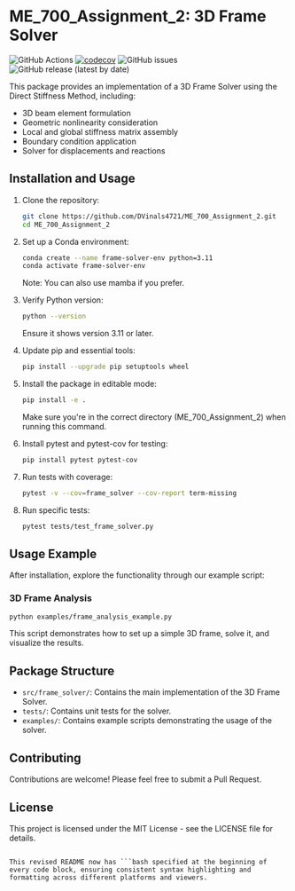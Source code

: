 
# ME_700_Assignment_2: 3D Frame Solver
![GitHub Actions](https://github.com/DVinals4721/ME_700_Assignment_2/actions/workflows/test.yml/badge.svg)
[![codecov](https://codecov.io/gh/DVinals4721/ME_700_Assignment_2/branch/main/graph/badge.svg)](https://codecov.io/gh/DVinals4721/ME_700_Assignment_2)
![GitHub issues](https://img.shields.io/github/issues/DVinals4721/ME_700_Assignment_2)
![GitHub release (latest by date)](https://img.shields.io/github/v/release/DVinals4721/ME_700_Assignment_2)

This package provides an implementation of a 3D Frame Solver using the Direct Stiffness Method, including:

- 3D beam element formulation
- Geometric nonlinearity consideration
- Local and global stiffness matrix assembly
- Boundary condition application
- Solver for displacements and reactions

## Installation and Usage

1. Clone the repository:

   ```bash
   git clone https://github.com/DVinals4721/ME_700_Assignment_2.git
   cd ME_700_Assignment_2
   ```

2. Set up a Conda environment:

   ```bash
   conda create --name frame-solver-env python=3.11
   conda activate frame-solver-env
   ```

   Note: You can also use mamba if you prefer.

3. Verify Python version:

   ```bash
   python --version
   ```

   Ensure it shows version 3.11 or later.

4. Update pip and essential tools:

   ```bash
   pip install --upgrade pip setuptools wheel
   ```

5. Install the package in editable mode:

   ```bash
   pip install -e .
   ```

   Make sure you're in the correct directory (ME_700_Assignment_2) when running this command.

6. Install pytest and pytest-cov for testing:

   ```bash
   pip install pytest pytest-cov
   ```

7. Run tests with coverage:

   ```bash
   pytest -v --cov=frame_solver --cov-report term-missing
   ```

8. Run specific tests:

   ```bash
   pytest tests/test_frame_solver.py
   ```

## Usage Example

After installation, explore the functionality through our example script:

### 3D Frame Analysis

```bash
python examples/frame_analysis_example.py
```

This script demonstrates how to set up a simple 3D frame, solve it, and visualize the results.

## Package Structure

- `src/frame_solver/`: Contains the main implementation of the 3D Frame Solver.
- `tests/`: Contains unit tests for the solver.
- `examples/`: Contains example scripts demonstrating the usage of the solver.

## Contributing

Contributions are welcome! Please feel free to submit a Pull Request.

## License

This project is licensed under the MIT License - see the LICENSE file for details.
```

This revised README now has ```bash specified at the beginning of every code block, ensuring consistent syntax highlighting and formatting across different platforms and viewers.